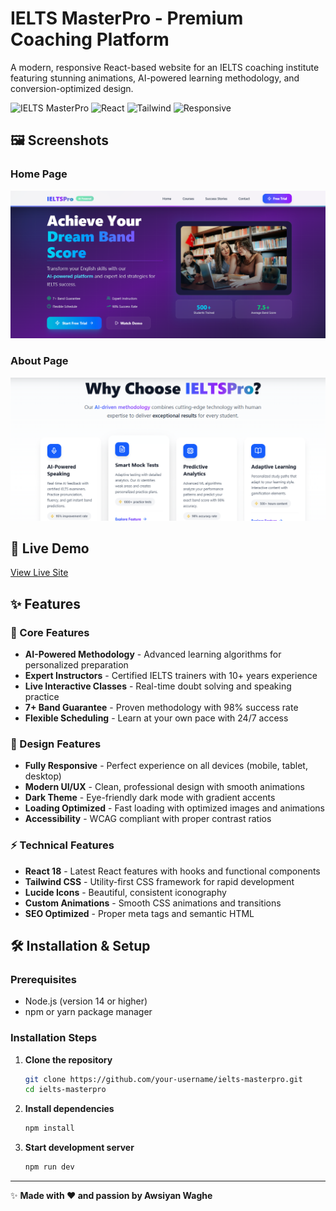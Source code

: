 # IELTS MasterPro - Premium Coaching Platform

A modern, responsive React-based website for an IELTS coaching institute featuring stunning animations, AI-powered learning methodology, and conversion-optimized design.

![IELTS MasterPro](https://img.shields.io/badge/IELTS-MasterPro-blue)
![React](https://img.shields.io/badge/React-18.2.0-61DAFB)
![Tailwind](https://img.shields.io/badge/Tailwind-CSS-06B6D4)
![Responsive](https://img.shields.io/badge/Design-Responsive-green)

## 🖼️ Screenshots

### Home Page
![Home Screenshot](./public/react.png)

### About Page
![About Screenshot](./public/react1.png)

## 🚀 Live Demo

[View Live Site](https://ielts-institute-react-js-assignment.vercel.app/)

## ✨ Features

### 🎯 Core Features
- **AI-Powered Methodology** - Advanced learning algorithms for personalized preparation
- **Expert Instructors** - Certified IELTS trainers with 10+ years experience
- **Live Interactive Classes** - Real-time doubt solving and speaking practice
- **7+ Band Guarantee** - Proven methodology with 98% success rate
- **Flexible Scheduling** - Learn at your own pace with 24/7 access

### 🎨 Design Features
- **Fully Responsive** - Perfect experience on all devices (mobile, tablet, desktop)
- **Modern UI/UX** - Clean, professional design with smooth animations
- **Dark Theme** - Eye-friendly dark mode with gradient accents
- **Loading Optimized** - Fast loading with optimized images and animations
- **Accessibility** - WCAG compliant with proper contrast ratios

### ⚡ Technical Features
- **React 18** - Latest React features with hooks and functional components
- **Tailwind CSS** - Utility-first CSS framework for rapid development
- **Lucide Icons** - Beautiful, consistent iconography
- **Custom Animations** - Smooth CSS animations and transitions
- **SEO Optimized** - Proper meta tags and semantic HTML

## 🛠️ Installation & Setup

### Prerequisites
- Node.js (version 14 or higher)
- npm or yarn package manager

### Installation Steps

1. **Clone the repository**
   ```bash
   git clone https://github.com/your-username/ielts-masterpro.git
   cd ielts-masterpro

2. **Install dependencies**
   ```bash
   npm install

3. **Start development server**
   ```bash
   npm run dev

---

✨ **Made with ❤️ and passion by Awsiyan Waghe**
